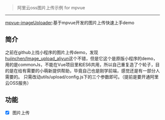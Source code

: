 
> 阿里云oss图片上传示例 for mpvue
-------------
 [mpvue-imageUploader](https://github.com/shiqikai/mpvue-imageUploader):基于mpvue开发的图片上传快速上手demo

## 简介
之前在github上找小程序的图片上传demo，发现[hujinchen/Image_upload_aliyun](https://github.com/hujinchen/Image_upload_aliyun)这个不错，但是它这个是原版小程序的demo，用的是commonJs，不能在Vue项目里和ES6共用，所以自己重复造了个轮子，目的是在给有需要的小萌新提供帮助，毕竟自己也是刚学前端，感觉还是有一部分人需要的。
只需改动utils/upload/config.js下的三个参数即可。（提前是要开通阿里云OSS服务）

## 功能
- [x] 图片上传
